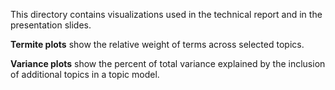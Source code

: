 This directory contains visualizations used in the technical report and in the presentation slides. 

**Termite plots** show the relative weight of terms across selected topics.

**Variance plots** show the percent of total variance explained by the inclusion of additional topics in a topic model.
